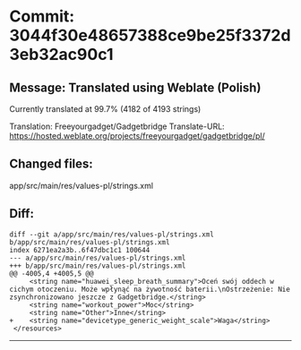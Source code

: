 # Commit: 3044f30e48657388ce9be25f3372d3eb32ac90c1
## Message: Translated using Weblate (Polish)

Currently translated at 99.7% (4182 of 4193 strings)

Translation: Freeyourgadget/Gadgetbridge
Translate-URL: https://hosted.weblate.org/projects/freeyourgadget/gadgetbridge/pl/
## Changed files:
app/src/main/res/values-pl/strings.xml

## Diff:
```
diff --git a/app/src/main/res/values-pl/strings.xml b/app/src/main/res/values-pl/strings.xml
index 6271ea2a3b..6f47dbc1c1 100644
--- a/app/src/main/res/values-pl/strings.xml
+++ b/app/src/main/res/values-pl/strings.xml
@@ -4005,4 +4005,5 @@
     <string name="huawei_sleep_breath_summary">Oceń swój oddech w cichym otoczeniu. Może wpłynąć na żywotność baterii.\nOstrzeżenie: Nie zsynchronizowano jeszcze z Gadgetbridge.</string>
     <string name="workout_power">Moc</string>
     <string name="Other">Inne</string>
+    <string name="devicetype_generic_weight_scale">Waga</string>
 </resources>
```
-----------------------------------
